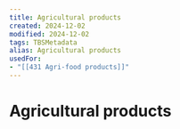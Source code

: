 ```yaml
---
title: Agricultural products
created: 2024-12-02
modified: 2024-12-02
tags: TBSMetadata
alias: Agricultural products
usedFor:
- "[[431 Agri-food products]]"
---
```

# Agricultural products
